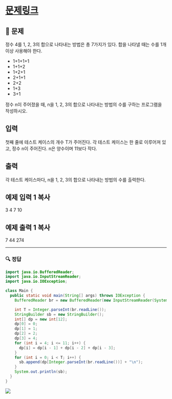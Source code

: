 # [문제링크](https://www.acmicpc.net/problem/9095)

## 📝 문제

정수 4를 1, 2, 3의 합으로 나타내는 방법은 총 7가지가 있다. 합을 나타낼 때는 수를 1개 이상 사용해야 한다.

-   1+1+1+1
-   1+1+2
-   1+2+1
-   2+1+1
-   2+2
-   1+3
-   3+1

정수 n이 주어졌을 때, n을 1, 2, 3의 합으로 나타내는 방법의 수를 구하는 프로그램을 작성하시오.

## 입력

첫째 줄에 테스트 케이스의 개수 T가 주어진다. 각 테스트 케이스는 한 줄로 이루어져 있고, 정수 n이 주어진다. n은 양수이며 11보다 작다.

## 출력

각 테스트 케이스마다, n을 1, 2, 3의 합으로 나타내는 방법의 수를 출력한다.

## 예제 입력 1 복사

3
4
7
10

## 예제 출력 1 복사

7
44
274


---

### 🔍 정답

```java
import java.io.BufferedReader;
import java.io.InputStreamReader;
import java.io.IOException;

class Main {
  public static void main(String[] args) throws IOException {
    BufferedReader br = new BufferedReader(new InputStreamReader(System.in));

    int T = Integer.parseInt(br.readLine());
    StringBuilder sb = new StringBuilder();
    int[] dp = new int[12];
    dp[0] = 0;
    dp[1] = 1;
    dp[2] = 2;
    dp[3] = 4;
    for (int i = 4; i <= 11; i++) {
      dp[i] = dp[i - 1] + dp[i - 2] + dp[i - 3];
    }
    for (int i = 0; i < T; i++) {
      sb.append(dp[Integer.parseInt(br.readLine())] + "\n");
    }
    System.out.println(sb);
  }
}
```

![](https://img1.daumcdn.net/thumb/R1280x0/?scode=mtistory2&fname=https%3A%2F%2Fk.kakaocdn.net%2Fdn%2F6ClK8%2FbtrRjXKJxH0%2F5C0eFkRffkfCDvpV594zL1%2Fimg.jpg)